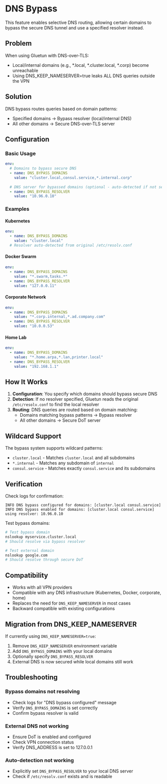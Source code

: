 # DNS Bypass

This feature enables selective DNS routing, allowing certain domains to bypass the secure DNS tunnel and use a specified resolver instead.

## Problem

When using Gluetun with DNS-over-TLS:
- Local/internal domains (e.g., *.local, *.cluster.local, *.corp) become unreachable
- Using DNS_KEEP_NAMESERVER=true leaks ALL DNS queries outside the VPN

## Solution

DNS bypass routes queries based on domain patterns:
- Specified domains → Bypass resolver (local/internal DNS)
- All other domains → Secure DNS-over-TLS server

## Configuration

### Basic Usage

```yaml
env:
  # Domains to bypass secure DNS
  - name: DNS_BYPASS_DOMAINS
    value: "cluster.local,consul.service,*.internal.corp"
  
  # DNS server for bypassed domains (optional - auto-detected if not set)
  - name: DNS_BYPASS_RESOLVER
    value: "10.96.0.10"
```

### Examples

#### Kubernetes
```yaml
env:
  - name: DNS_BYPASS_DOMAINS
    value: "cluster.local"
  # Resolver auto-detected from original /etc/resolv.conf
```

#### Docker Swarm
```yaml
env:
  - name: DNS_BYPASS_DOMAINS
    value: "*.swarm,tasks.*"
  - name: DNS_BYPASS_RESOLVER
    value: "127.0.0.11"
```

#### Corporate Network
```yaml
env:
  - name: DNS_BYPASS_DOMAINS
    value: "*.corp.internal,*.ad.company.com"
  - name: DNS_BYPASS_RESOLVER
    value: "10.0.0.53"
```

#### Home Lab
```yaml
env:
  - name: DNS_BYPASS_DOMAINS
    value: "*.home.arpa,*.lan,printer.local"
  - name: DNS_BYPASS_RESOLVER
    value: "192.168.1.1"
```

## How It Works

1. **Configuration**: You specify which domains should bypass secure DNS
2. **Detection**: If no resolver specified, Gluetun reads the original `/etc/resolv.conf` to find the local resolver
3. **Routing**: DNS queries are routed based on domain matching:
   - Domains matching bypass patterns → Bypass resolver
   - All other domains → Secure DoT server

## Wildcard Support

The bypass system supports wildcard patterns:
- `cluster.local` - Matches `cluster.local` and all subdomains
- `*.internal` - Matches any subdomain of `internal` 
- `consul.service` - Matches exactly `consul.service` and its subdomains

## Verification

Check logs for confirmation:
```
INFO DNS bypass configured for domains: [cluster.local consul.service]
INFO DNS bypass enabled for domains: [cluster.local consul.service] using resolver: 10.96.0.10
```

Test bypass domains:
```bash
# Test bypass domain
nslookup myservice.cluster.local
# Should resolve via bypass resolver

# Test external domain
nslookup google.com
# Should resolve through secure DoT
```

## Compatibility

- Works with all VPN providers
- Compatible with any DNS infrastructure (Kubernetes, Docker, corporate, home)
- Replaces the need for `DNS_KEEP_NAMESERVER` in most cases
- Backward compatible with existing configurations

## Migration from DNS_KEEP_NAMESERVER

If currently using `DNS_KEEP_NAMESERVER=true`:

1. Remove `DNS_KEEP_NAMESERVER` environment variable
2. Add `DNS_BYPASS_DOMAINS` with your local domains
3. Optionally specify `DNS_BYPASS_RESOLVER` 
4. External DNS is now secured while local domains still work

## Troubleshooting

### Bypass domains not resolving
- Check logs for "DNS bypass configured" message
- Verify `DNS_BYPASS_DOMAINS` is set correctly
- Confirm bypass resolver is valid

### External DNS not working
- Ensure DoT is enabled and configured
- Check VPN connection status
- Verify DNS_ADDRESS is set to 127.0.0.1

### Auto-detection not working
- Explicitly set `DNS_BYPASS_RESOLVER` to your local DNS server
- Check if `/etc/resolv.conf` exists and is readable
